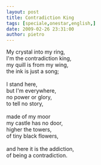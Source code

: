 ```yaml
---
layout: post
title: Contradiction King
tags: [speciale,onestar,english,]
date: 2009-02-26 23:31:00
author: pietro
---
```

My crystal into my ring,<br/>I'm the contradiction king,<br/>my quill is from my wing,<br/>the ink is just a song;<br/><br/>I stand here,<br/>but I'm everywhere,<br/>no power or glory,<br/>to tell no story,<br/><br/>made of my moor<br/>my castle has no door,<br/>higher the towers,<br/>of tiny black flowers,<br/><br/>and here it is the addiction,<br/>of being a contradiction.

